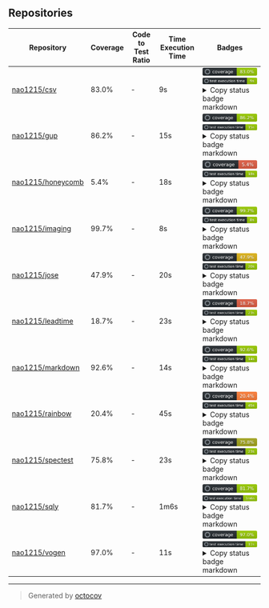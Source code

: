 ## Repositories

| Repository | Coverage | Code to Test Ratio | Time Execution Time | Badges |
| --- | --- | --- | --- | --- |
| [nao1215/csv](https://github.com/nao1215/csv) | 83.0% | - | 9s | ![nao1215/csv](https://raw.githubusercontent.com/nao1215/octocovs-central-repo/main/badges/nao1215/csv/coverage.svg) ![nao1215/csv](https://raw.githubusercontent.com/nao1215/octocovs-central-repo/main/badges/nao1215/csv/time.svg) <details><summary>Copy status badge markdown</summary>```![Coverage](https://raw.githubusercontent.com/nao1215/octocovs-central-repo/main/badges/nao1215/csv/coverage.svg)```<br>```![Test Execution Time](https://raw.githubusercontent.com/nao1215/octocovs-central-repo/main/badges/nao1215/csv/time.svg)```</details> |
| [nao1215/gup](https://github.com/nao1215/gup) | 86.2% | - | 15s | ![nao1215/gup](https://raw.githubusercontent.com/nao1215/octocovs-central-repo/main/badges/nao1215/gup/coverage.svg) ![nao1215/gup](https://raw.githubusercontent.com/nao1215/octocovs-central-repo/main/badges/nao1215/gup/time.svg) <details><summary>Copy status badge markdown</summary>```![Coverage](https://raw.githubusercontent.com/nao1215/octocovs-central-repo/main/badges/nao1215/gup/coverage.svg)```<br>```![Test Execution Time](https://raw.githubusercontent.com/nao1215/octocovs-central-repo/main/badges/nao1215/gup/time.svg)```</details> |
| [nao1215/honeycomb](https://github.com/nao1215/honeycomb) | 5.4% | - | 18s | ![nao1215/honeycomb](https://raw.githubusercontent.com/nao1215/octocovs-central-repo/main/badges/nao1215/honeycomb/coverage.svg) ![nao1215/honeycomb](https://raw.githubusercontent.com/nao1215/octocovs-central-repo/main/badges/nao1215/honeycomb/time.svg) <details><summary>Copy status badge markdown</summary>```![Coverage](https://raw.githubusercontent.com/nao1215/octocovs-central-repo/main/badges/nao1215/honeycomb/coverage.svg)```<br>```![Test Execution Time](https://raw.githubusercontent.com/nao1215/octocovs-central-repo/main/badges/nao1215/honeycomb/time.svg)```</details> |
| [nao1215/imaging](https://github.com/nao1215/imaging) | 99.7% | - | 8s | ![nao1215/imaging](https://raw.githubusercontent.com/nao1215/octocovs-central-repo/main/badges/nao1215/imaging/coverage.svg) ![nao1215/imaging](https://raw.githubusercontent.com/nao1215/octocovs-central-repo/main/badges/nao1215/imaging/time.svg) <details><summary>Copy status badge markdown</summary>```![Coverage](https://raw.githubusercontent.com/nao1215/octocovs-central-repo/main/badges/nao1215/imaging/coverage.svg)```<br>```![Test Execution Time](https://raw.githubusercontent.com/nao1215/octocovs-central-repo/main/badges/nao1215/imaging/time.svg)```</details> |
| [nao1215/jose](https://github.com/nao1215/jose) | 47.9% | - | 20s | ![nao1215/jose](https://raw.githubusercontent.com/nao1215/octocovs-central-repo/main/badges/nao1215/jose/coverage.svg) ![nao1215/jose](https://raw.githubusercontent.com/nao1215/octocovs-central-repo/main/badges/nao1215/jose/time.svg) <details><summary>Copy status badge markdown</summary>```![Coverage](https://raw.githubusercontent.com/nao1215/octocovs-central-repo/main/badges/nao1215/jose/coverage.svg)```<br>```![Test Execution Time](https://raw.githubusercontent.com/nao1215/octocovs-central-repo/main/badges/nao1215/jose/time.svg)```</details> |
| [nao1215/leadtime](https://github.com/nao1215/leadtime) | 18.7% | - | 23s | ![nao1215/leadtime](https://raw.githubusercontent.com/nao1215/octocovs-central-repo/main/badges/nao1215/leadtime/coverage.svg) ![nao1215/leadtime](https://raw.githubusercontent.com/nao1215/octocovs-central-repo/main/badges/nao1215/leadtime/time.svg) <details><summary>Copy status badge markdown</summary>```![Coverage](https://raw.githubusercontent.com/nao1215/octocovs-central-repo/main/badges/nao1215/leadtime/coverage.svg)```<br>```![Test Execution Time](https://raw.githubusercontent.com/nao1215/octocovs-central-repo/main/badges/nao1215/leadtime/time.svg)```</details> |
| [nao1215/markdown](https://github.com/nao1215/markdown) | 92.6% | - | 14s | ![nao1215/markdown](https://raw.githubusercontent.com/nao1215/octocovs-central-repo/main/badges/nao1215/markdown/coverage.svg) ![nao1215/markdown](https://raw.githubusercontent.com/nao1215/octocovs-central-repo/main/badges/nao1215/markdown/time.svg) <details><summary>Copy status badge markdown</summary>```![Coverage](https://raw.githubusercontent.com/nao1215/octocovs-central-repo/main/badges/nao1215/markdown/coverage.svg)```<br>```![Test Execution Time](https://raw.githubusercontent.com/nao1215/octocovs-central-repo/main/badges/nao1215/markdown/time.svg)```</details> |
| [nao1215/rainbow](https://github.com/nao1215/rainbow) | 20.4% | - | 45s | ![nao1215/rainbow](https://raw.githubusercontent.com/nao1215/octocovs-central-repo/main/badges/nao1215/rainbow/coverage.svg) ![nao1215/rainbow](https://raw.githubusercontent.com/nao1215/octocovs-central-repo/main/badges/nao1215/rainbow/time.svg) <details><summary>Copy status badge markdown</summary>```![Coverage](https://raw.githubusercontent.com/nao1215/octocovs-central-repo/main/badges/nao1215/rainbow/coverage.svg)```<br>```![Test Execution Time](https://raw.githubusercontent.com/nao1215/octocovs-central-repo/main/badges/nao1215/rainbow/time.svg)```</details> |
| [nao1215/spectest](https://github.com/nao1215/spectest) | 75.8% | - | 23s | ![nao1215/spectest](https://raw.githubusercontent.com/nao1215/octocovs-central-repo/main/badges/nao1215/spectest/coverage.svg) ![nao1215/spectest](https://raw.githubusercontent.com/nao1215/octocovs-central-repo/main/badges/nao1215/spectest/time.svg) <details><summary>Copy status badge markdown</summary>```![Coverage](https://raw.githubusercontent.com/nao1215/octocovs-central-repo/main/badges/nao1215/spectest/coverage.svg)```<br>```![Test Execution Time](https://raw.githubusercontent.com/nao1215/octocovs-central-repo/main/badges/nao1215/spectest/time.svg)```</details> |
| [nao1215/sqly](https://github.com/nao1215/sqly) | 81.7% | - | 1m6s | ![nao1215/sqly](https://raw.githubusercontent.com/nao1215/octocovs-central-repo/main/badges/nao1215/sqly/coverage.svg) ![nao1215/sqly](https://raw.githubusercontent.com/nao1215/octocovs-central-repo/main/badges/nao1215/sqly/time.svg) <details><summary>Copy status badge markdown</summary>```![Coverage](https://raw.githubusercontent.com/nao1215/octocovs-central-repo/main/badges/nao1215/sqly/coverage.svg)```<br>```![Test Execution Time](https://raw.githubusercontent.com/nao1215/octocovs-central-repo/main/badges/nao1215/sqly/time.svg)```</details> |
| [nao1215/vogen](https://github.com/nao1215/vogen) | 97.0% | - | 11s | ![nao1215/vogen](https://raw.githubusercontent.com/nao1215/octocovs-central-repo/main/badges/nao1215/vogen/coverage.svg) ![nao1215/vogen](https://raw.githubusercontent.com/nao1215/octocovs-central-repo/main/badges/nao1215/vogen/time.svg) <details><summary>Copy status badge markdown</summary>```![Coverage](https://raw.githubusercontent.com/nao1215/octocovs-central-repo/main/badges/nao1215/vogen/coverage.svg)```<br>```![Test Execution Time](https://raw.githubusercontent.com/nao1215/octocovs-central-repo/main/badges/nao1215/vogen/time.svg)```</details> |

---

> Generated by [octocov](https://github.com/k1LoW/octocov)
